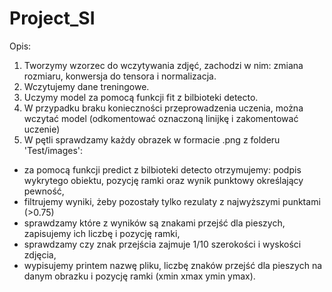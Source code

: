 # Project_SI
Opis:
1. Tworzymy wzorzec do wczytywania zdjęć, zachodzi w nim: zmiana rozmiaru, konwersja do tensora i normalizacja.
2. Wczytujemy dane treningowe.
3. Uczymy model za pomocą funkcji fit z bilbioteki detecto.
4. W przypadku braku konieczności przeprowadzenia uczenia, można wczytać model (odkomentować oznaczoną linijkę i zakomentować uczenie)
5. W pętli sprawdzamy każdy obrazek w formacie .png z folderu 'Test/images':
 - za pomocą funkcji predict z bilbioteki detecto otrzymujemy: podpis wykrytego obiektu, pozycję ramki oraz wynik punktowy określający pewność,
 - filtrujemy wyniki, żeby pozostały tylko rezulaty z najwyższymi punktami (>0.75)
 - sprawdzamy które z wyników są znakami przejść dla pieszych, zapisujemy ich liczbę i pozycję ramki,
 - sprawdzamy czy znak przejścia zajmuje 1/10 szerokości i wyskości zdjęcia,
 - wypisujemy printem nazwę pliku, liczbę znaków przejść dla pieszych na danym obrazku i pozycję ramki (xmin xmax ymin ymax).

